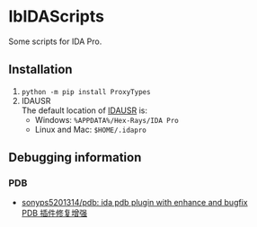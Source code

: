 # IbIDAScripts
Some scripts for IDA Pro.

## Installation
1. `python -m pip install ProxyTypes`
2. IDAUSR  
  The default location of [IDAUSR](https://hex-rays.com/blog/igors-tip-of-the-week-33-idas-user-directory-idausr/) is:
    * Windows: `%APPDATA%/Hex-Rays/IDA Pro`
    * Linux and Mac: `$HOME/.idapro`

## Debugging information
### PDB
- [sonyps5201314/pdb: ida pdb plugin with enhance and bugfix](https://github.com/sonyps5201314/pdb)  
  [PDB 插件修复增强](https://bbs.pediy.com/thread-266189.htm)
  